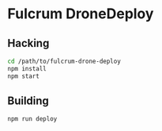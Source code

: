 # Fulcrum DroneDeploy

## Hacking

```bash
cd /path/to/fulcrum-drone-deploy
npm install
npm start
```

## Building

```bash
npm run deploy
```
